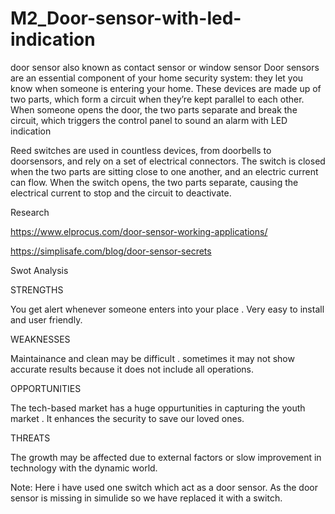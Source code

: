 # M2_Door-sensor-with-led-indication


door sensor also known as contact sensor or window sensor 
Door sensors are an essential component of your home security system: they let you know when someone is entering your home. These devices are made up of two parts, which form a circuit when they’re kept parallel to each other. When someone opens the door, the two parts separate and break the circuit, which triggers the control panel to sound an alarm with LED indication

Reed switches are used in countless devices, from doorbells to doorsensors, and rely on a set of electrical connectors. The switch is closed when the two parts are sitting close to one another, and an electric current can flow. When the switch opens, the two parts separate, causing the electrical current to stop and the circuit to deactivate.


Research 

https://www.elprocus.com/door-sensor-working-applications/

https://simplisafe.com/blog/door-sensor-secrets


Swot Analysis

STRENGTHS

You get alert whenever someone enters into your place . Very easy to install and user friendly.

WEAKNESSES

Maintainance and clean may be difficult . sometimes it may not show accurate results because it does not include all operations.

OPPORTUNITIES

The tech-based market has a huge oppurtunities in capturing the youth market . It enhances the security to save our loved ones.


THREATS

The growth may be affected due to external factors or slow improvement in technology with the dynamic world.

Note: 
Here i have used one switch which act as a door sensor. As the door sensor is missing in simulide so we have replaced it with a switch. 

